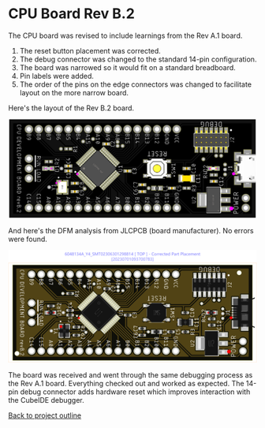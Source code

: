 # CPU Board Rev B.2
The CPU board was revised to include learnings from the Rev A.1 board.

1. The reset button placement was corrected.
2. The debug connector was changed to the standard 14-pin configuration.
3. The board was narrowed so it would fit on a standard breadboard.
4. Pin labels were added.
5. The order of the pins on the edge connectors was changed to facilitate layout on the more narrow board.

Here's the layout of the Rev B.2 board.

![Rev B.2 Layout](Images/CPU%20board%20revB.2.png)

And here's the DFM analysis from JLCPCB (board manufacturer). No errors were found.

![DFM analysis](Images/CPU%20board%20revB.2%20DFM%20Analysis.png)

The board was received and went through the same debugging process as the Rev A.1 board. Everything checked out and worked as expected. The 14-pin debug connector adds hardware reset which improves interaction with the CubeIDE debugger.

[Back to project outline](../README.md)


